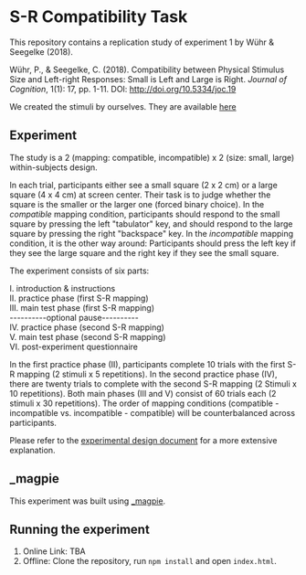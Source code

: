 # S-R Compatibility Task

This repository contains a replication study of experiment 1 by Wühr & Seegelke (2018).

Wühr, P., & Seegelke, C. (2018). Compatibility between Physical Stimulus Size and Left-right Responses: Small is Left and Large is Right. *Journal of Cognition*, 1(1): 17, pp. 1-11. DOI: http://doi.org/10.5334/joc.19

We created the stimuli by ourselves. They are available [here](https://github.com/ooezenoglu/XPlab-2020-SR-Compatibility/tree/master/experiment/materials)

## Experiment

The study is a 2 (mapping: compatible, incompatible) x 2 (size: small, large) within-subjects design.

In each trial, participants either see a small square (2 x 2 cm) or a large square (4 x 4 cm) at screen center. Their task is to judge whether the square is the smaller or the larger one (forced binary choice).
In the *compatible* mapping condition, participants should respond to the small square by pressing the left "tabulator" key, and should respond to the large square by pressing the right "backspace" key. 
In the *incompatible* mapping condition, it is the other way around: Participants should press the left key if they see the large square and the right key if they see the small square.

The experiment consists of six parts:

I.	introduction & instructions <br />
II.	practice phase (first S-R mapping) <br />
III.	main test phase (first S-R mapping) <br />
	----------optional pause---------- <br />
IV.	practice phase (second S-R mapping) <br />
V.	main test phase (second S-R mapping) <br />
VI.	post-experiment questionnaire <br />

In the first practice phase (II), participants complete 10 trials with the first S-R mapping (2 stimuli x 5 repetitions). 
In the second practice phase (IV), there are twenty trials to complete with the second S-R mapping (2 Stimuli x 10 repetitions). 
Both main phases (III and V) consist of 60 trials each (2 stimuli x 30 repetitions). 
The order of mapping conditions (compatible - incompatible vs. incompatible - compatible) will be counterbalanced across participants. 

Please refer to the [experimental design document](https://github.com/ooezenoglu/XPlab-2020-SR-Compatibility/blob/master/writing/01-experimental-design-SR-Compatibility-Task.pdf) for a more extensive explanation.

## _magpie

This experiment was built using [_magpie](https://magpie-ea.github.io/magpie-site/index.html).

## Running the experiment

1. Online Link: TBA
2. Offline: Clone the repository, run `npm install` and open `index.html`.
